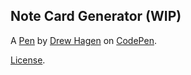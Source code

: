 Note Card Generator (WIP)
-------------------------


A [Pen](https://codepen.io/drewhagen/pen/VWoZjq) by [Drew Hagen](http://codepen.io/drewhagen) on [CodePen](http://codepen.io/).

[License](https://codepen.io/drewhagen/pen/VWoZjq/license).
